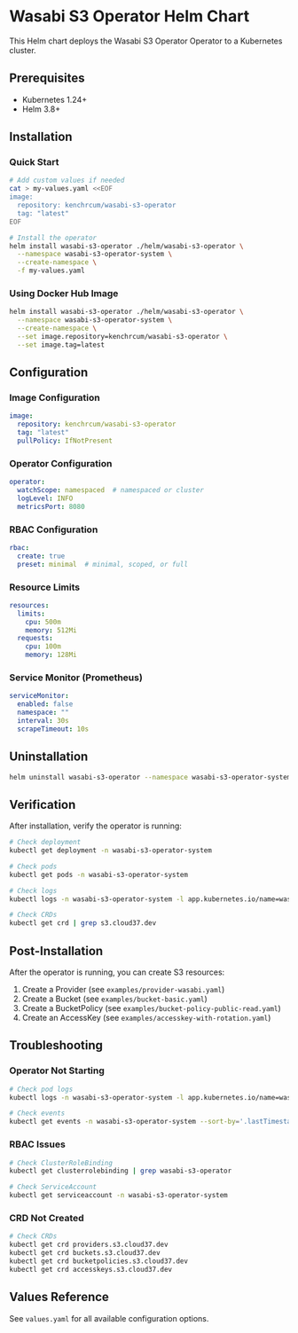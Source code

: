 # Wasabi S3 Operator Helm Chart

This Helm chart deploys the Wasabi S3 Operator Operator to a Kubernetes cluster.

## Prerequisites

- Kubernetes 1.24+
- Helm 3.8+

## Installation

### Quick Start

```bash
# Add custom values if needed
cat > my-values.yaml <<EOF
image:
  repository: kenchrcum/wasabi-s3-operator
  tag: "latest"
EOF

# Install the operator
helm install wasabi-s3-operator ./helm/wasabi-s3-operator \
  --namespace wasabi-s3-operator-system \
  --create-namespace \
  -f my-values.yaml
```

### Using Docker Hub Image

```bash
helm install wasabi-s3-operator ./helm/wasabi-s3-operator \
  --namespace wasabi-s3-operator-system \
  --create-namespace \
  --set image.repository=kenchrcum/wasabi-s3-operator \
  --set image.tag=latest
```

## Configuration

### Image Configuration

```yaml
image:
  repository: kenchrcum/wasabi-s3-operator
  tag: "latest"
  pullPolicy: IfNotPresent
```

### Operator Configuration

```yaml
operator:
  watchScope: namespaced  # namespaced or cluster
  logLevel: INFO
  metricsPort: 8080
```

### RBAC Configuration

```yaml
rbac:
  create: true
  preset: minimal  # minimal, scoped, or full
```

### Resource Limits

```yaml
resources:
  limits:
    cpu: 500m
    memory: 512Mi
  requests:
    cpu: 100m
    memory: 128Mi
```

### Service Monitor (Prometheus)

```yaml
serviceMonitor:
  enabled: false
  namespace: ""
  interval: 30s
  scrapeTimeout: 10s
```

## Uninstallation

```bash
helm uninstall wasabi-s3-operator --namespace wasabi-s3-operator-system
```

## Verification

After installation, verify the operator is running:

```bash
# Check deployment
kubectl get deployment -n wasabi-s3-operator-system

# Check pods
kubectl get pods -n wasabi-s3-operator-system

# Check logs
kubectl logs -n wasabi-s3-operator-system -l app.kubernetes.io/name=wasabi-s3-operator

# Check CRDs
kubectl get crd | grep s3.cloud37.dev
```

## Post-Installation

After the operator is running, you can create S3 resources:

1. Create a Provider (see `examples/provider-wasabi.yaml`)
2. Create a Bucket (see `examples/bucket-basic.yaml`)
3. Create a BucketPolicy (see `examples/bucket-policy-public-read.yaml`)
4. Create an AccessKey (see `examples/accesskey-with-rotation.yaml`)

## Troubleshooting

### Operator Not Starting

```bash
# Check pod logs
kubectl logs -n wasabi-s3-operator-system -l app.kubernetes.io/name=wasabi-s3-operator

# Check events
kubectl get events -n wasabi-s3-operator-system --sort-by='.lastTimestamp'
```

### RBAC Issues

```bash
# Check ClusterRoleBinding
kubectl get clusterrolebinding | grep wasabi-s3-operator

# Check ServiceAccount
kubectl get serviceaccount -n wasabi-s3-operator-system
```

### CRD Not Created

```bash
# Check CRDs
kubectl get crd providers.s3.cloud37.dev
kubectl get crd buckets.s3.cloud37.dev
kubectl get crd bucketpolicies.s3.cloud37.dev
kubectl get crd accesskeys.s3.cloud37.dev
```

## Values Reference

See `values.yaml` for all available configuration options.

